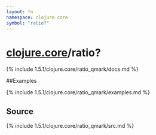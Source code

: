 ```yaml
---
layout: fn
namespace: clojure.core
symbol: "ratio?"
---
```


# [clojure.core](../)/ratio?

{% include 1.5.1/clojure.core/ratio_qmark/docs.md %}

##Examples

{% include 1.5.1/clojure.core/ratio_qmark/examples.md %}
## Source
{% include 1.5.1/clojure.core/ratio_qmark/src.md %}

